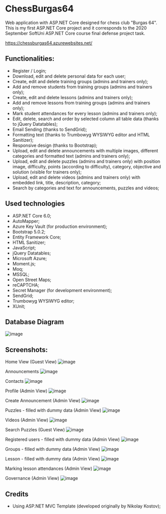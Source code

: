 # ChessBurgas64
 
Web application with ASP.NET Core designed for chess club "Burgas 64". This is my first ASP.NET Core project and it corresponds to the 2020 September SoftUni ASP.NET Core course final defense project task.

https://chessburgas64.azurewebsites.net/

## Functionalities:
* Register / Login;
* Download, edit and delete personal data for each user;
* Create, edit and delete training groups (admins and trainers only);
* Add and remove students from training groups (admins and trainers only);
* Create, edit and delete lessons (admins and trainers only);
* Add and remove lessons from training groups (admins and trainers only);
* Mark student attendances for every lesson (admins and trainers only);
* Edit, delete, search and order by selected column all table data (thanks to jQuery Datatables);
* Email Sending (thanks to SendGrid);
* Formatting text (thanks to Trumbowyg WYSIWYG editor and HTML Sanitizer);
* Responsive design (thanks to Bootstrap);
* Upload, edit and delete announcements with multiple images, different categories and formatted text (admins and trainers only);
* Upload, edit and delete puzzles (admins and trainers only) with position image, difficulty, points (according to difficulty), category, objective and solution (visible for trainers only);
* Upload, edit and delete videos (admins and trainers only) with embedded link, title, description, category;
* Search by categories and text for announcements, puzzles and videos;


## Used technologies
* ASP.NET Core 6.0;
* AutoMapper;
* Azure Key Vault (for production environment);
* Bootstrap 5.0.2;
* Entity Framework Core;
* HTML Sanitizer;
* JavaScript;
* jQuery Datatables;
* Microsoft Azure;
* Moment.js;
* Moq;
* MSSQL;
* Open Street Maps;
* reCAPTCHA;
* Secret Manager (for development environment);
* SendGrid;
* Trumbowyg WYSIWYG editor;
* XUnit;

## Database Diagram
![image](https://user-images.githubusercontent.com/64807656/169153259-7ad9be15-a286-4e50-b391-b4f1ff6d93e4.png)

## Screenshots:
Home View (Guest View)
![image](https://user-images.githubusercontent.com/64807656/169145499-98001430-91d3-41ee-8789-15d7715eeef2.png)

Announcements
![image](https://user-images.githubusercontent.com/64807656/169146255-07b653d6-49f3-4dd5-89ad-2833fcbdc3ee.png)

Contacts
![image](https://user-images.githubusercontent.com/64807656/169146856-e4309cf3-1431-415f-bc82-c69f5afdd755.png)

Profile (Admin View)
![image](https://user-images.githubusercontent.com/64807656/169148231-13bde718-fef4-4d30-aeb6-11c879693898.png)

Create Announcement (Admin View)
![image](https://user-images.githubusercontent.com/64807656/169148415-8ad6fd6f-5676-45a4-9a46-ab5da61cc6b8.png)

Puzzles - filled with dummy data (Admin View)
![image](https://user-images.githubusercontent.com/64807656/169148636-8ecf75c2-3f42-4ff5-a77b-09fcabc122bf.png)

Videos (Admin View)
![image](https://user-images.githubusercontent.com/64807656/169148812-2bd991aa-3c7a-4f9e-8cef-79327563a371.png)

Search Puzzles (Guest View)
![image](https://user-images.githubusercontent.com/64807656/169149111-9d45d36f-1b8f-4b13-bca2-7fd2026081dc.png)

Registered users - filled with dummy data (Admin View)
![image](https://user-images.githubusercontent.com/64807656/169149683-ad389dc8-80f5-462b-947f-ac061f5745b6.png)

Groups - filled with dummy data (Admin View)
![image](https://user-images.githubusercontent.com/64807656/169149908-b62962df-fd16-465c-bd37-a0095069f79b.png)

Lesson - filled with dummy data (Admin View)
![image](https://user-images.githubusercontent.com/64807656/169150216-dbc6609b-fd1f-4b22-81bf-8261acfbf237.png)

Marking lesson attendances (Admin View)
![image](https://user-images.githubusercontent.com/64807656/169150822-940c640e-188d-4409-8269-9e01d36ba60f.png)

Governance (Admin View)
![image](https://user-images.githubusercontent.com/64807656/169151167-bcdf431d-bad4-4768-9b8e-48555c103822.png)

## Credits
* Using ASP.NET MVC Template (developed originally by Nikolay Kostov);
